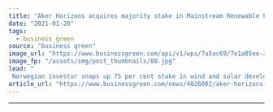 ```yaml
---
title: "Aker Horizons acquires majority stake in Mainstream Renewable Power in €1bn equity deal"
date: "2021-01-20"
tags: 
  - business green
source: "business green"
image_url: "https://www.businessgreen.com/api/v1/wps/7a5ac69/7e1a85ee-3863-47bb-864e-2507647660db/6/Aurora-wind-farm-Chile-Mainstream-Renewable-Power-185x114.jpg"
image_fp: "/assets/img/post_thumbnails/88.jpg"
lead: "
 Norwegian investor snaps up 75 per cent stake in wind and solar developer providing boost for plans to establish global renewable energy major ..."
article_url: "https://www.businessgreen.com/news/4026002/aker-horizons-acquires-majority-stake-mainstream-renewable-power-eur1bn-equity-deal"
---
```


---
